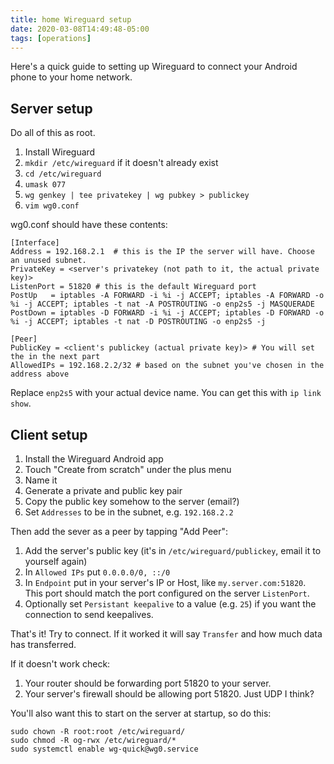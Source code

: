 ```yaml
---
title: home Wireguard setup
date: 2020-03-08T14:49:48-05:00
tags: [operations]
---
```


Here's a quick guide to setting up Wireguard to connect your Android phone to your home network.

<!--more-->

## Server setup

Do all of this as root.

1. Install Wireguard
1. `mkdir /etc/wireguard` if it doesn't already exist
1. `cd /etc/wireguard`
1. `umask 077`
1. `wg genkey | tee privatekey | wg pubkey > publickey`
1. `vim wg0.conf`

wg0.conf should have these contents:

```
[Interface]
Address = 192.168.2.1  # this is the IP the server will have. Choose an unused subnet.
PrivateKey = <server's privatekey (not path to it, the actual private key)>
ListenPort = 51820 # this is the default Wireguard port
PostUp   = iptables -A FORWARD -i %i -j ACCEPT; iptables -A FORWARD -o %i -j ACCEPT; iptables -t nat -A POSTROUTING -o enp2s5 -j MASQUERADE
PostDown = iptables -D FORWARD -i %i -j ACCEPT; iptables -D FORWARD -o %i -j ACCEPT; iptables -t nat -D POSTROUTING -o enp2s5 -j

[Peer]
PublicKey = <client's publickey (actual private key)> # You will set the in the next part
AllowedIPs = 192.168.2.2/32 # based on the subnet you've chosen in the address above
```

Replace `enp2s5` with your actual device name. You can get this with `ip link show`.

## Client setup

1. Install the Wireguard Android app
1. Touch "Create from scratch" under the plus menu
1. Name it
1. Generate a private and public key pair
1. Copy the public key somehow to the server (email?)
1. Set `Addresses` to be in the subnet, e.g. `192.168.2.2`

Then add the sever as a peer by tapping "Add Peer":
1. Add the server's public key (it's in `/etc/wireguard/publickey`, email it to yourself again)
1. In `Allowed IPs` put `0.0.0.0/0, ::/0`
1. In `Endpoint` put in your server's IP or Host, like `my.server.com:51820`. This port should match the port configured on the server `ListenPort`.
1. Optionally set `Persistant keepalive` to a value (e.g. `25`) if you want the connection to send keepalives.

That's it! Try to connect. If it worked it will say `Transfer` and how much data has transferred.

If it doesn't work check:
1. Your router should be forwarding port 51820 to your server.
1. Your server's firewall should be allowing port 51820. Just UDP I think?

You'll also want this to start on the server at startup, so do this:

```
sudo chown -R root:root /etc/wireguard/
sudo chmod -R og-rwx /etc/wireguard/*
sudo systemctl enable wg-quick@wg0.service
```
